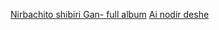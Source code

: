 [Nirbachito shibiri Gan- full album](https://youtu.be/k0iL-UMc35k)
[Ai nodir deshe](https://youtu.be/wnM6x2vxmss)
